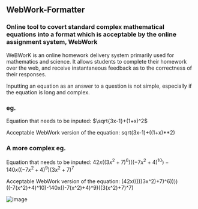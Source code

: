 ## WebWork-Formatter
### Online tool to covert standard complex mathematical equations into a format which is acceptable by the online assignment system, WebWork 

WeBWorK is an online homework delivery system primarily used for mathematics and science. It allows students to complete their homework over the web, and receive instantaneous feedback as to the correctness of their responses. 

Inputting an equation as an answer to a question is not simple, especially if the equation is long and complex. 

### eg.

Equation that needs to be inputed: $\sqrt{3x-1}+(1+x)^2$

Acceptable WebWork version of the equation: sqrt(3x-1)+((1+x)**2)

### A more complex eg. 

Equation that needs to be inputed: $42x((3x^2+7)^6)((-7x^2+4)^{10}) - 140x((-7x^2+4)^9)(3x^2+7)^7$

Acceptable WebWork version of the equation: (42x(((((3x^2)+7)^6))))((-7(x^2)+4)^10)-140x((-7(x^2)+4)^9)((3(x^2)+7)^7)

![image](https://github.com/mste33/WebWork-Formatter/assets/93059695/6a6b8c69-3167-46a0-9c26-60808caa01dd)

